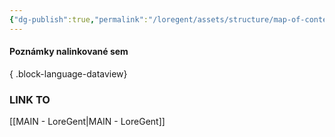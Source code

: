 ```yaml
---
{"dg-publish":true,"permalink":"/loregent/assets/structure/map-of-content/moc-magia/","noteIcon":""}
---
```


#### Poznámky nalinkované sem


{ .block-language-dataview}

### LINK TO
[[MAIN - LoreGent\|MAIN - LoreGent]]